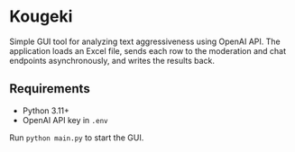 # Kougeki

Simple GUI tool for analyzing text aggressiveness using OpenAI API.
The application loads an Excel file, sends each row to the moderation
and chat endpoints asynchronously, and writes the results back.

## Requirements

- Python 3.11+
- OpenAI API key in `.env`

Run `python main.py` to start the GUI.
